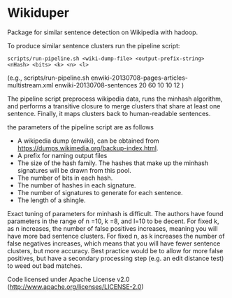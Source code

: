Wikiduper
============

Package for similar sentence detection on Wikipedia with hadoop.

To produce similar sentence clusters run the pipeline script:

    scripts/run-pipeline.sh <wiki-dump-file> <output-prefix-string> <nHash> <bits> <k> <n> <l>

(e.g.,
     scripts/run-pipeline.sh enwiki-20130708-pages-articles-multistream.xml enwiki-20130708-sentences 20 60 10 10 12
)

The pipeline script preprocess wikipedia data, runs the minhash algorithm, and performs a transitive closure to merge clusters that share at least one sentence. Finally, it maps clusters back to human-readable sentences.

the parameters of the pipeline script are as follows
* <wiki-dump-file> A wikipedia dump (enwiki), can be obtained from https://dumps.wikimedia.org/backup-index.html.
* <output-prefix-string> A prefix for naming output files
* <nHash> The size of the hash family. The hashes that make up the minhash signatures will be drawn from this pool.
* <bits> The number of bits in each hash.
* <k> The number of hashes in each signature.
* <n> The number of signatures to generate for each sentence.
* <l> The length of a shingle.

Exact tuning of parameters for minhash is difficult. The authors have found parameters in the range of n =10, k =8, and l=10 to be decent. For fixed k, as n increases, the number of false positives increases, meaning you will have more bad sentence clusters. For fixed n, as k increases the number of false negatives increases, which means that you will have fewer sentence clusters, but more accuracy. Best practice would be to allow for more false positives, but have a secondary processing step (e.g. an edit distance test) to weed out bad matches.



Code licensed under Apache License v2.0 (http://www.apache.org/licenses/LICENSE-2.0)
